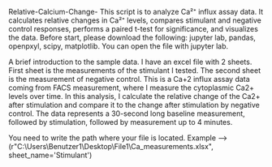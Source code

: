 Relative-Calcium-Change-
This  script is to analyze Ca²⁺ influx assay data. It calculates relative changes in Ca²⁺ levels, compares stimulant and negative control responses, performs a paired t-test for significance, and visualizes the data. 
Before start, please download the following: jupyter lab, pandas, openpxyl, scipy, matplotlib. You can open the file with jupyter lab.

A brief introduction to the sample data. I have an excel file with 2 sheets. First sheet is the measurements of the stimulant I tested.
The second sheet is the measurement of negative control. 
This is a Ca+2 influx assay data coming from FACS measurement, where I measure the cytoplasmic Ca2+ levels over time. 
In this analysis, I calculate the relative change of the Ca2+ after stimulation and compare it to the change after stimulation by negative control.
The data represents a 30-second long baseline measurement, followed by stimulation, followed by measurement up to 4 minutes.

You need to write the path where your file is located. Example --> 
(r"C:\Users\Benutzer1\Desktop\File1\Ca_measurements.xlsx", sheet_name='Stimulant')

